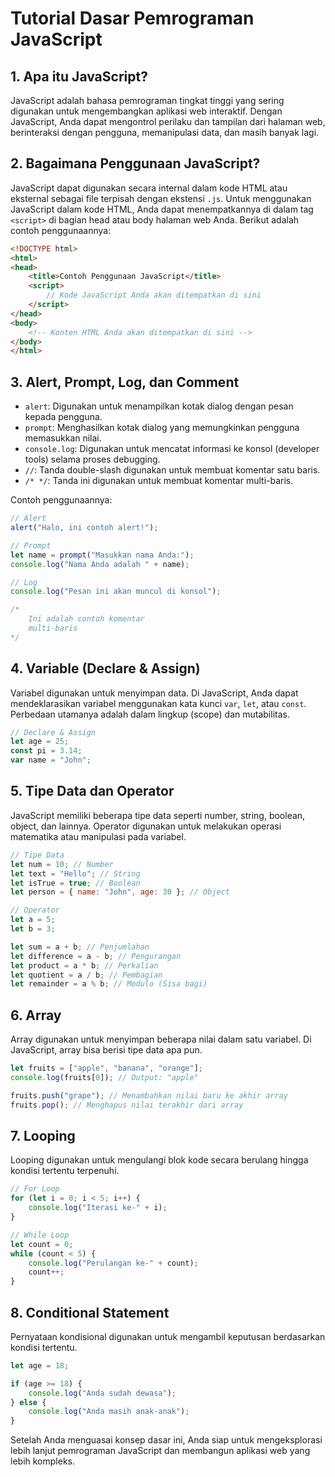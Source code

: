 # Tutorial Dasar Pemrograman JavaScript

## 1. Apa itu JavaScript?
JavaScript adalah bahasa pemrograman tingkat tinggi yang sering digunakan untuk mengembangkan aplikasi web interaktif. Dengan JavaScript, Anda dapat mengontrol perilaku dan tampilan dari halaman web, berinteraksi dengan pengguna, memanipulasi data, dan masih banyak lagi.

## 2. Bagaimana Penggunaan JavaScript?
JavaScript dapat digunakan secara internal dalam kode HTML atau eksternal sebagai file terpisah dengan ekstensi `.js`. Untuk menggunakan JavaScript dalam kode HTML, Anda dapat menempatkannya di dalam tag `<script>` di bagian head atau body halaman web Anda. Berikut adalah contoh penggunaannya:

```html
<!DOCTYPE html>
<html>
<head>
    <title>Contoh Penggunaan JavaScript</title>
    <script>
        // Kode JavaScript Anda akan ditempatkan di sini
    </script>
</head>
<body>
    <!-- Konten HTML Anda akan ditempatkan di sini -->
</body>
</html>
```

## 3. Alert, Prompt, Log, dan Comment
- `alert`: Digunakan untuk menampilkan kotak dialog dengan pesan kepada pengguna.
- `prompt`: Menghasilkan kotak dialog yang memungkinkan pengguna memasukkan nilai.
- `console.log`: Digunakan untuk mencatat informasi ke konsol (developer tools) selama proses debugging.
- `//`: Tanda double-slash digunakan untuk membuat komentar satu baris.
- `/* */`: Tanda ini digunakan untuk membuat komentar multi-baris.

Contoh penggunaannya:

```javascript
// Alert
alert("Halo, ini contoh alert!");

// Prompt
let name = prompt("Masukkan nama Anda:");
console.log("Nama Anda adalah " + name);

// Log
console.log("Pesan ini akan muncul di konsol");

/* 
    Ini adalah contoh komentar
    multi-baris
*/
```

## 4. Variable (Declare & Assign)
Variabel digunakan untuk menyimpan data. Di JavaScript, Anda dapat mendeklarasikan variabel menggunakan kata kunci `var`, `let`, atau `const`. Perbedaan utamanya adalah dalam lingkup (scope) dan mutabilitas.

```javascript
// Declare & Assign
let age = 25;
const pi = 3.14;
var name = "John";
```

## 5. Tipe Data dan Operator
JavaScript memiliki beberapa tipe data seperti number, string, boolean, object, dan lainnya. Operator digunakan untuk melakukan operasi matematika atau manipulasi pada variabel.

```javascript
// Tipe Data
let num = 10; // Number
let text = "Hello"; // String
let isTrue = true; // Boolean
let person = { name: "John", age: 30 }; // Object

// Operator
let a = 5;
let b = 3;

let sum = a + b; // Penjumlahan
let difference = a - b; // Pengurangan
let product = a * b; // Perkalian
let quotient = a / b; // Pembagian
let remainder = a % b; // Modulo (Sisa bagi)
```

## 6. Array
Array digunakan untuk menyimpan beberapa nilai dalam satu variabel. Di JavaScript, array bisa berisi tipe data apa pun.

```javascript
let fruits = ["apple", "banana", "orange"];
console.log(fruits[0]); // Output: "apple"

fruits.push("grape"); // Menambahkan nilai baru ke akhir array
fruits.pop(); // Menghapus nilai terakhir dari array
```

## 7. Looping
Looping digunakan untuk mengulangi blok kode secara berulang hingga kondisi tertentu terpenuhi.

```javascript
// For Loop
for (let i = 0; i < 5; i++) {
    console.log("Iterasi ke-" + i);
}

// While Loop
let count = 0;
while (count < 5) {
    console.log("Perulangan ke-" + count);
    count++;
}
```

## 8. Conditional Statement
Pernyataan kondisional digunakan untuk mengambil keputusan berdasarkan kondisi tertentu.

```javascript
let age = 18;

if (age >= 18) {
    console.log("Anda sudah dewasa");
} else {
    console.log("Anda masih anak-anak");
}
```

Setelah Anda menguasai konsep dasar ini, Anda siap untuk mengeksplorasi lebih lanjut pemrograman JavaScript dan membangun aplikasi web yang lebih kompleks.

